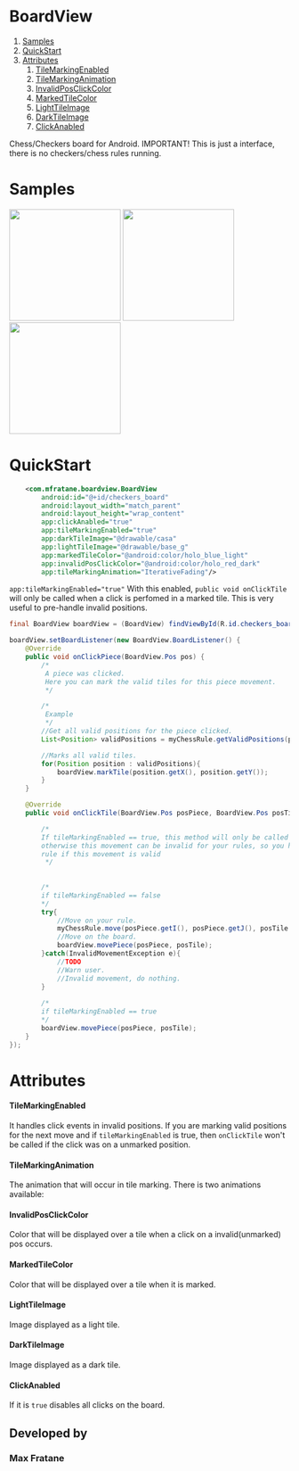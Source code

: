 # BoardView
1. [Samples](#samples)
2. [QuickStart](#quickstart)
3. [Attributes](#attributes)
    1. [TileMarkingEnabled](#tileMarkingEnabled)
    2. [TileMarkingAnimation](#tileMarkingAnimation)
    3. [InvalidPosClickColor](#invalidPosClickColor)
    4. [MarkedTileColor](#markedTileColor)
    5. [LightTileImage](#lightTileImage)
    6. [DarkTileImage](#darkTileImage)
    7. [ClickAnabled](#clickAnabled)

Chess/Checkers board for Android.
IMPORTANT! This is just a interface, there is no checkers/chess rules running.

# Samples
<p align="start">
  <img src="https://i.imgur.com/WofK8k7.gif" width="200"/>
  <img src="https://i.imgur.com/6MTCDtG.gif" width="200"/>
  <img src="https://i.imgur.com/w9lIbNs.gif" width="200"/>
</p>

# QuickStart
``` xml
    <com.mfratane.boardview.BoardView
        android:id="@+id/checkers_board"
        android:layout_width="match_parent"
        android:layout_height="wrap_content"
        app:clickAnabled="true"
        app:tileMarkingEnabled="true"
        app:darkTileImage="@drawable/casa"
        app:lightTileImage="@drawable/base_g"
        app:markedTileColor="@android:color/holo_blue_light"
        app:invalidPosClickColor="@android:color/holo_red_dark"
        app:tileMarkingAnimation="IterativeFading"/>
```
`app:tileMarkingEnabled="true"` With this enabled, `public void onClickTile` will only be called when a click is perfomed in a marked tile. This is very useful to pre-handle invalid positions.



``` java
final BoardView boardView = (BoardView) findViewById(R.id.checkers_board);

boardView.setBoardListener(new BoardView.BoardListener() {
    @Override
    public void onClickPiece(BoardView.Pos pos) {
        /*
         A piece was clicked.
         Here you can mark the valid tiles for this piece movement.
         */

        /*
         Example
         */
        //Get all valid positions for the piece clicked.
        List<Position> validPositions = myChessRule.getValidPositions(pos.getI(), pos.getJ());

        //Marks all valid tiles.
        for(Position position : validPositions){
            boardView.markTile(position.getX(), position.getY());
        }
    }

    @Override
    public void onClickTile(BoardView.Pos posPiece, BoardView.Pos posTile) {

        /*
        If tileMarkingEnabled == true, this method will only be called when the tile is marked,
        otherwise this movement can be invalid for your rules, so you have to verify in your ruuning chess/chekers
        rule if this movement is valid
         */
         
         
        /*
        if tileMarkingEnabled == false
        */
        try{
            //Move on your rule.
            myChessRule.move(posPiece.getI(), posPiece.getJ(), posTile.getI(), posTile.getJ());
            //Move on the board.
            boardView.movePiece(posPiece, posTile);
        }catch(InvalidMovementException e){
            //TODO
            //Warn user.
            //Invalid movement, do nothing.
        }
        
        /*
        if tileMarkingEnabled == true
        */
        boardView.movePiece(posPiece, posTile);
    }
});
```

# Attributes
#### TileMarkingEnabled
It handles click events in invalid positions. If you are marking valid positions for the next move and if `tileMarkingEnabled` is true, then `onClickTile` won't be called if the click was on a unmarked position.

#### TileMarkingAnimation
The animation that will occur in tile marking. There is two animations available:

#### InvalidPosClickColor
Color that will be displayed over a tile when a click on a invalid(unmarked) pos occurs.

#### MarkedTileColor
Color that will be displayed over a tile when it is marked.

#### LightTileImage
Image displayed as a light tile.

#### DarkTileImage
Image displayed as a dark tile.

#### ClickAnabled
If it is `true` disables all clicks on the board.

## Developed by
### Max Fratane
